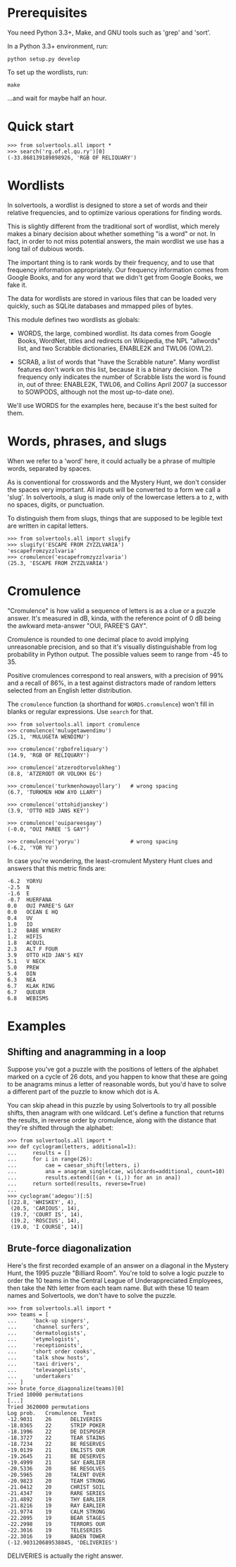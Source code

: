 Prerequisites
=============
You need Python 3.3+, Make, and GNU tools such as 'grep' and 'sort'.

In a Python 3.3+ environment, run:

    python setup.py develop

To set up the wordlists, run:

    make

...and wait for maybe half an hour.


Quick start
===========

    >>> from solvertools.all import *
    >>> search('rg.of.el.qu.ry')[0]
    (-33.868139189898926, 'RGB OF RELIQUARY')


Wordlists
=========
In solvertools, a wordlist is designed to store a set of words and their
relative frequencies, and to optimize various operations for finding words.

This is slightly different from the traditional sort of wordlist, which
merely makes a binary decision about whether something "is a word" or not.
In fact, in order to not miss potential answers, the main wordlist we use
has a long tail of dubious words.

The important thing is to rank words by their frequency, and to use that
frequency information appropriately. Our frequency information comes from
Google Books, and for any word that we didn't get from Google Books, we
fake it.

The data for wordlists are stored in various files that can be loaded
very quickly, such as SQLite databases and mmapped piles of bytes.

This module defines two wordlists as globals:

- WORDS, the large, combined wordlist. Its data comes from Google Books,
  WordNet, titles and redirects on Wikipedia, the NPL "allwords" list,
  and two Scrabble dictionaries, ENABLE2K and TWL06 (OWL2).

- SCRAB, a list of words that "have the Scrabble nature". Many wordlist
  features don't work on this list, because it is a binary decision.
  The frequency only indicates the number of Scrabble lists the word
  is found in, out of three: ENABLE2K, TWL06, and Collins April 2007
  (a successor to SOWPODS, although not the most up-to-date one).

We'll use WORDS for the examples here, because it's the best suited for
them.


Words, phrases, and slugs
=========================

When we refer to a 'word' here, it could actually be a phrase of multiple
words, separated by spaces.

As is conventional for crosswords and the Mystery Hunt, we don't consider
the spaces very important. All inputs will be converted to a form we call
a 'slug'. In solvertools, a slug is made only of the lowercase letters
a to z, with no spaces, digits, or punctuation.

To distinguish them from slugs, things that are supposed to be legible
text are written in capital letters.

    >>> from solvertools.all import slugify
    >>> slugify('ESCAPE FROM ZYZZLVARIA')
    'escapefromzyzzlvaria'
    >>> cromulence('escapefromzyzzlvaria')
    (25.3, 'ESCAPE FROM ZYZZLVARIA')


Cromulence
==========

"Cromulence" is how valid a sequence of letters is as a clue or a puzzle
answer. It's measured in dB, kinda, with the reference point of 0 dB being the
awkward meta-answer "OUI, PAREE'S GAY".

Cromulence is rounded to one decimal place to avoid implying unreasonable
precision, and so that it's visually distinguishable from log probability in
Python output. The possible values seem to range from -45 to 35.

Positive cromulences correspond to real answers, with a precision of 99% and
a recall of 86%, in a test against distractors made of random letters selected
from an English letter distribution.

The `cromulence` function (a shorthand for `WORDS.cromulence`) won't fill in
blanks or regular expressions. Use `search` for that.

    >>> from solvertools.all import cromulence
    >>> cromulence('mulugetawendimu')
    (25.1, 'MULUGETA WENDIMU')

    >>> cromulence('rgbofreliquary')
    (14.9, 'RGB OF RELIQUARY')

    >>> cromulence('atzerodtorvolokheg')
    (8.8, 'ATZERODT OR VOLOKH EG')

    >>> cromulence('turkmenhowayollary')   # wrong spacing
    (6.7, 'TURKMEN HOW AYO LLARY')

    >>> cromulence('ottohidjanskey')
    (3.9, 'OTTO HID JANS KEY')

    >>> cromulence('ouipareesgay')
    (-0.0, "OUI PAREE 'S GAY")

    >>> cromulence('yoryu')                # wrong spacing
    (-6.2, 'YOR YU')

In case you're wondering, the least-cromulent Mystery Hunt clues and answers
that this metric finds are:

    -6.2  YORYU
    -2.5  N
    -1.6  E
    -0.7  HUERFANA
    0.0   OUI PAREE'S GAY
    0.0   OCEAN E HQ
    0.4   UV
    1.0   IO
    1.2   BABE WYNERY
    1.2   HIFIS
    1.8   ACQUIL
    2.3   ALT F FOUR
    3.9   OTTO HID JAN'S KEY
    5.1   V NECK
    5.0   PREW
    5.4   DIN
    6.3   NEA
    6.7   KLAK RING
    6.7   QUEUER
    6.8   WEBISMS


Examples
========

Shifting and anagramming in a loop
----------------------------------
Suppose you've got a puzzle with the positions of letters of the alphabet
marked on a cycle of 26 dots, and you happen to know that these are going to
be anagrams minus a letter of reasonable words, but you'd have to solve a
different part of the puzzle to know which dot is A.

You can skip ahead in this puzzle by using Solvertools to try all possible
shifts, then anagram with one wildcard. Let's define a function that returns
the results, in reverse order by cromulence, along with the distance that
they're shifted through the alphabet:

    >>> from solvertools.all import *
    >>> def cyclogram(letters, additional=1):
    ...     results = []
    ...     for i in range(26):
    ...         cae = caesar_shift(letters, i)
    ...         ana = anagram_single(cae, wildcards=additional, count=10)
    ...         results.extend([(an + (i,)) for an in ana])
    ...     return sorted(results, reverse=True)
    ...
    >>> cyclogram('adegou')[:5]
    [(22.8, 'WHISKEY', 4),
     (20.5, 'CARIOUS', 14),
     (19.7, 'COURT IS', 14),
     (19.2, 'ROSCIUS', 14),
     (19.0, 'I COURSE', 14)]

Brute-force diagonalization
---------------------------

Here's the first recorded example of an answer on a diagonal in the Mystery
Hunt, the 1995 puzzle "Billiard Room". You're told to solve a logic puzzle
to order the 10 teams in the Central League of Underappreciated Employees,
then take the Nth letter from each team name. But with these 10 team names and
Solvertools, we don't have to solve the puzzle.

    >>> from solvertools.all import *
    >>> teams = [
    ...     'back-up singers',
    ...     'channel surfers',
    ...     'dermatologists',
    ...     'etymologists',
    ...     'receptionists',
    ...     'short order cooks',
    ...     'talk show hosts',
    ...     'taxi drivers',
    ...     'televangelists',
    ...     'undertakers'
    ... ]
    >>> brute_force_diagonalize(teams)[0]
    Tried 10000 permutations
    [...]
    Tried 3620000 permutations
    Log prob.   Cromulence  Text
    -12.9031    26      DELIVERIES
    -18.0365    22      STRIP POKER
    -18.1996    22      DE DISPOSER
    -18.3727    22      TEAR STAINS
    -18.7234    22      BE RESERVES
    -19.0139    21      ENLISTS OUR
    -19.2645    21      BE DESERVES
    -19.4999    21      SAY EARLIER
    -20.5336    20      BE RESOLVES
    -20.5965    20      TALENT OVER
    -20.9823    20      TEAM STRONG
    -21.0412    20      CHRIST SOIL
    -21.4347    19      RARE SERIES
    -21.4892    19      THY EARLIER
    -21.8216    19      RAY EARLIER
    -21.9774    19      CALM STRONG
    -22.2095    19      BEAR STAGES
    -22.2998    19      TERRORS OUR
    -22.3016    19      TELESERIES
    -22.3016    19      BADEN TOWER
    (-12.903120689538845, 'DELIVERIES')

DELIVERIES is actually the right answer.

